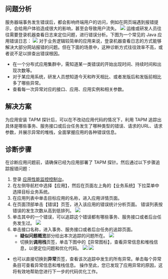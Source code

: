 ## 问题分析
服务器端事务发生错误后，都会影响终端用户的访问，例如在网页端遇到报错提示，会给用户体验造成很大的影响，甚至会导致用户流失。
![](https://main.qcloudimg.com/raw/8d5b571c460e18e3391b3ec6d15550a2.png)
运维或研发人员往往需要登录机器查看日志来定位问题，进行错误分析。下图为一个常见的 Java 应用错误日志：
![](https://main.qcloudimg.com/raw/3a24bc3361f4d3af246250202a57ac52.jpg)
对于业务逻辑较简单的应用来说，登录机器查看日志的方式能够解决大部分网站报错的问题。但在下面的场景中，这种诊断方式往往效率不高，或者说不足以排查出错误根因。
- 在一个分布式应用集群中，需知道某一类错误的开始出现时间、持续时间和出现次数等。
- 对于某应用系统，研发人员想知道今天和昨天相比、或者发版后和发版前相比多了哪些异常。
- 查看每一次异常对应的接口、应用、应用实例和相关参数。

## 解决方案
为应用安装 TAPM 探针后，可以在不改动应用代码的情况下，利用 TAPM 追踪出具体是哪些事务、服务接口或后台任务发生了哪种类型的错误、请求的URL、请求参数，并展示异常的堆栈，全面掌握应用的各种错误信息。

## 诊断步骤
在诊断应用问题前，请确保已经为应用部署了 TAPM 探针。然后通过以下步骤追踪报错问题：
1. 登录 [应用性能监控控制台](https://console.cloud.tencent.com/tapm)。
2. 在左侧导航栏中选择【应用】，然后在页面左上角的【业务系统】下拉菜单中选择目标业务系统。
3. 在应用列表中单击目标应用的名称，进入应用详情页面。
4. 在页面顶部单击【错误】页签，进入该应用的错误统计分析页面。
   错误列表按错误的发生次数从高到低排列。
   ![](https://main.qcloudimg.com/raw/28bd0df39291eaa211b8fbe7038e002d.png)
5. 单击其中的一个错误，可以追踪这个错误都有哪些事务、服务接口或者后台任务发生过。
![](https://main.qcloudimg.com/raw/fed990a33e22bf1fcd6ed0d9ef97fb5c.png)
6. 单击接口名称，进入事务、服务接口或者后台任务的追踪页面。
   - **疑似问题概览**部分给出本次追踪的问题所在。
![](https://main.qcloudimg.com/raw/45bd509629a1a4f61ceb21f476c57ed9.png)
   - 切换到**调用栈**页签，单击下图中的【异常图标】，查看异常信息和堆栈信息，以便定位问题和优化代码。
![](https://main.qcloudimg.com/raw/fe758aff82de4f4d32ddbf95ad9f3583.png)
     ![](https://main.qcloudimg.com/raw/147de51205c49d47bcd776abc1df4481.png)
  - 也可以直接切换到**异常**页签，查看该次追踪中发生的所有异常。单击每个异常条目可查看异常信息和堆栈信息。
操作至此，您已发现了应用异常的原因，这将有效地帮助您进行下一步的代码优化工作。







